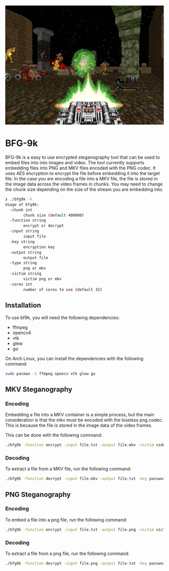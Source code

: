 <p align="center">
      <img src="./BFG9000.png" center>
</p>

# BFG-9k

BFG-9k is a easy to use encrypted steganography tool that can be used to embed files into into images and video. The tool currently supports embedding files into PNG and MKV files encoded with the PNG codec. It uses AES encryption to encrypt the file before embedding it into the target file. In the case you are encoding a file into a MKV file, the file is stored in the image data across the video frames in chunks. You may need to change the chunk size depending on the size of the stream you are embedding into.

```sh
❯ ./bfg9k -h
Usage of bfg9k:
  -chunk int
        chunk size (default 409600)
  -function string
        encrypt or decrypt
  -input string
        input file
  -key string
        encryption key
  -output string
        output file
  -type string
        png or mkv
  -victim string
        victim png or mkv 
  -cores int
        number of cores to use (default 32)
```

## Installation
To use bf9k, you will need the following dependencies:
- ffmpeg
- opencv4
- vtk
- glew
- go

On Arch Linux, you can install the dependencies with the following command:
```sh
sudo pacman -S ffmpeg opencv vtk glew go
```

## MKV Steganography 

### Encoding
Embedding a file into a MKV container is a simple process, but the main consideration is that the mkv must be encoded with the lossless png codec. This is because the file is stored in the image data of the video frames. 

This can be done with the following command:
```sh
./bfg9k -function encrypt -input file.txt -output file.mkv -victim video_png.mkv -key password -type mkv
```

### Decoding
To extract a file from a MKV file, run the following command:
```sh
./bfg9k -function decrypt -input file.mkv -output file.txt -key password -type mkv
```

## PNG Steganography

### Encoding
To embed a file into a png file, run the following command:
```sh
./bfg9k -function encrypt -input file.txt -output file.png -victim victim.png -key password -type png
```

### Decoding
To extract a file from a png file, run the following command:
```sh
./bfg9k -function decrypt -input file.png -output file.txt -key password -type png
```

